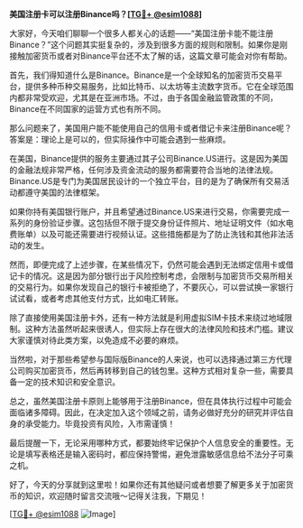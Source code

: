 **美国注册卡可以注册Binance吗？[[TG💪+ @esim1088](https://t.me/s/esim1088)]**

大家好，今天咱们聊聊一个很多人都关心的话题——“美国注册卡能不能注册Binance？”这个问题其实挺复杂的，涉及到很多方面的规则和限制。如果你是刚接触加密货币或者对Binance平台还不太了解的话，这篇文章可能会对你有帮助。

首先，我们得知道什么是Binance。Binance是一个全球知名的加密货币交易平台，提供多种币种交易服务，比如比特币、以太坊等主流数字货币。它在全球范围内都非常受欢迎，尤其是在亚洲市场。不过，由于各国金融监管政策的不同，Binance在不同国家的运营方式也有所不同。

那么问题来了，美国用户能不能使用自己的信用卡或者借记卡来注册Binance呢？答案是：理论上是可以的，但实际操作中可能会遇到一些麻烦。

在美国，Binance提供的服务主要通过其子公司Binance.US进行。这是因为美国的金融法规非常严格，任何涉及资金流动的服务都需要符合当地的法律法规。Binance.US是专门为美国居民设计的一个独立平台，目的是为了确保所有交易活动都遵守美国的法律框架。

如果你持有美国银行账户，并且希望通过Binance.US来进行交易，你需要完成一系列的身份验证步骤。这包括但不限于提交身份证件照片、地址证明文件（如水电费账单）以及可能还需要进行视频认证。这些措施都是为了防止洗钱和其他非法活动的发生。

然而，即便完成了上述步骤，在某些情况下，仍然可能会遇到无法绑定信用卡或借记卡的情况。这是因为部分银行出于风险控制考虑，会限制与加密货币交易所相关的交易行为。如果你发现自己的银行卡被拒绝了，不要灰心，可以尝试换一家银行试试看，或者考虑其他支付方式，比如电汇转账。

除了直接使用美国注册卡外，还有一种方法就是利用虚拟SIM卡技术来绕过地域限制。这种方法虽然听起来很诱人，但实际上存在很大的法律风险和技术门槛。建议大家谨慎对待此类方案，以免造成不必要的麻烦。

当然啦，对于那些希望参与国际版Binance的人来说，也可以选择通过第三方代理公司购买加密货币，然后再转移到自己的钱包里。这种方式相对复杂一些，需要具备一定的技术知识和安全意识。

总之，虽然美国注册卡原则上能够用于注册Binance，但在具体执行过程中可能会面临诸多障碍。因此，在决定加入这个领域之前，请务必做好充分的研究并评估自身的承受能力。毕竟投资有风险，入市需谨慎！

最后提醒一下，无论采用哪种方式，都要始终牢记保护个人信息安全的重要性。无论是填写表格还是输入密码时，都应保持警惕，避免泄露敏感信息给不法分子可乘之机。

好了，今天的分享就到这里啦！如果你还有其他疑问或者想要了解更多关于加密货币的知识，欢迎随时留言交流哦～记得关注我，下期见！

[[TG💪+ @esim1088](https://t.me/s/esim1088) ![Image](https://i.postimg.cc/4NQfJmqS/Snipaste-2025-05-13-00-14-12.png)]